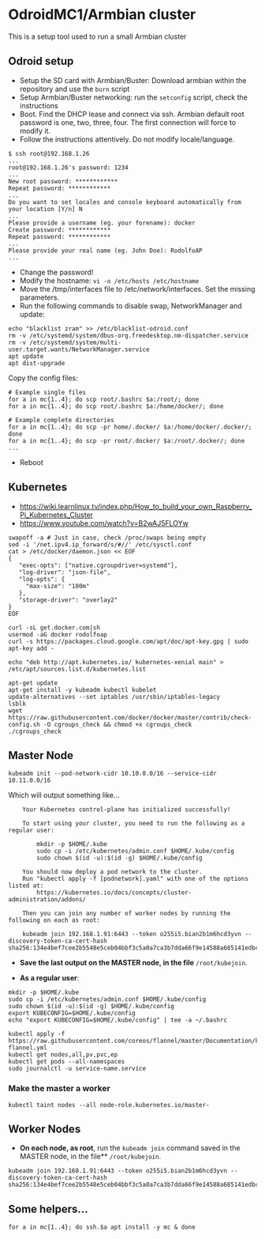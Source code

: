 # OdroidMC1/Armbian cluster

This is a setup tool used to run a small Armbian cluster

## Odroid setup

* Setup the SD card with Armbian/Buster: Download armbian within the repository and use the `burn` script
* Setup Armbian/Buster networking: run the `setconfig` script, check the instructions
* Boot. Find the DHCP lease and connect via ssh. Armbian default root password is one, two, three, four. The first connection will force to modify it.
* Follow the instructions attentively. Do not modify locale/language.
```
$ ssh root@192.168.1.26
...
root@192.168.1.26's password: 1234
...
New root password: ************
Repeat password: ************
...
Do you want to set locales and console keyboard automatically from your location [Y/n] N
...
Please provide a username (eg. your forename): docker
Create password: ************
Repeat password: ************
...
Please provide your real name (eg. John Doe): RodolfoAP
...
```

* Change the password!
* Modify the hostname: `vi -o /etc/hosts /etc/hostname`
* Move the /tmp/interfaces file to /etc/network/interfaces. Set the missing parameters.
* Run the following commands to disable swap, NetworkManager and update:

```
echo "blacklist zram" >> /etc/blacklist-odroid.conf
rm -v /etc/systemd/system/dbus-org.freedesktop.nm-dispatcher.service
rm -v /etc/systemd/system/multi-user.target.wants/NetworkManager.service
apt update
apt dist-upgrade
```

Copy the config files:
```
# Example single files
for a in mc{1..4}; do scp root/.bashrc $a:/root/; done
for a in mc{1..4}; do scp root/.bashrc $a:/home/docker/; done

# Example complete directories
for a in mc{1..4}; do scp -pr home/.docker/ $a:/home/docker/.docker/; done
for a in mc{1..4}; do scp -pr root/.docker/ $a:/root/.docker/; done
...
```

* Reboot

## Kubernetes

* https://wiki.learnlinux.tv/index.php/How_to_build_your_own_Raspberry_Pi_Kubernetes_Cluster
* https://www.youtube.com/watch?v=B2wAJ5FLOYw

```
swapoff -a # Just in case, check /proc/swaps being empty
sed -i '/net.ipv4.ip_forward/s/#//' /etc/sysctl.conf
cat > /etc/docker/daemon.json << EOF
{
   "exec-opts": ["native.cgroupdriver=systemd"],
   "log-driver": "json-file",
   "log-opts": {
     "max-size": "100m"
   },
   "storage-driver": "overlay2"
}
EOF

curl -sL get.docker.com|sh
usermod -aG docker rodolfoap
curl -s https://packages.cloud.google.com/apt/doc/apt-key.gpg | sudo apt-key add -

echo "deb http://apt.kubernetes.io/ kubernetes-xenial main" > /etc/apt/sources.list.d/kubernetes.list

apt-get update
apt-get install -y kubeadm kubectl kubelet
update-alternatives --set iptables /usr/sbin/iptables-legacy
lsblk
wget https://raw.githubusercontent.com/docker/docker/master/contrib/check-config.sh -O cgroups_check && chmod +x cgroups_check
./cgroups_check
```

## Master Node
```
kubeadm init --pod-network-cidr 10.10.0.0/16 --service-cidr 10.11.0.0/16
```

Which will output something like...

```
	Your Kubernetes control-plane has initialized successfully!

	To start using your cluster, you need to run the following as a regular user:

		mkdir -p $HOME/.kube
		sudo cp -i /etc/kubernetes/admin.conf $HOME/.kube/config
		sudo chown $(id -u):$(id -g) $HOME/.kube/config

	You should now deploy a pod network to the cluster.
	Run "kubectl apply -f [podnetwork].yaml" with one of the options listed at:
		https://kubernetes.io/docs/concepts/cluster-administration/addons/

	Then you can join any number of worker nodes by running the following on each as root:

	kubeadm join 192.168.1.91:6443 --token o255i5.bian2b1m6hcd3yvn --discovery-token-ca-cert-hash sha256:134e4bef7cee2b5548e5ceb04bbf3c5a0a7ca3b7dda66f9e14588a685141edbc
```

* **Save the last output on the MASTER node, in the file** `/root/kubejoin`.

* **As a regular user**:

```
mkdir -p $HOME/.kube
sudo cp -i /etc/kubernetes/admin.conf $HOME/.kube/config
sudo chown $(id -u):$(id -g) $HOME/.kube/config
export KUBECONFIG=$HOME/.kube/config
echo "export KUBECONFIG=$HOME/.kube/config" | tee -a ~/.bashrc

kubectl apply -f https://raw.githubusercontent.com/coreos/flannel/master/Documentation/kube-flannel.yml
kubectl get nodes,all,pv,pvc,ep
kubectl get pods --all-namespaces
sudo journalctl -u service-name.service
```

### Make the master a worker

```
kubectl taint nodes --all node-role.kubernetes.io/master-
```

## Worker Nodes

* **On each node, as root**, run the `kubeadm join` command saved in the MASTER node, in the file** `/root/kubejoin`.

```
kubeadm join 192.168.1.91:6443 --token o255i5.bian2b1m6hcd3yvn --discovery-token-ca-cert-hash sha256:134e4bef7cee2b5548e5ceb04bbf3c5a0a7ca3b7dda66f9e14588a685141edbc
```

## Some helpers...

```
for a in mc{1..4}; do ssh.$a apt install -y mc & done
```
